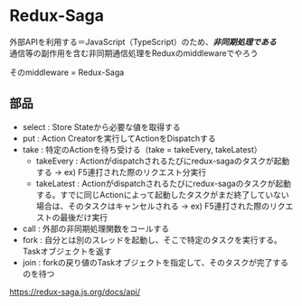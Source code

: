 Redux-Saga
==

外部APIを利用する＝JavaScript（TypeScript）のため、***非同期処理である***<br />
通信等の副作用を含む非同期通信処理をReduxのmiddlewareでやろう

そのmiddleware = Redux-Saga

## 部品

- select : Store Stateから必要な値を取得する
- put : Action Creatorを実行してActionをDispatchする
- take : 特定のActionを待ち受ける（take = takeEvery, takeLatest）
  - takeEvery : Actionがdispatchされるたびにredux-sagaのタスクが起動する -> ex) F5連打された際のリクエスト分実行
  - takeLatest : Actionがdispatchされるたびにredux-sagaのタスクが起動する。すでに同じActionによって起動したタスクがまだ終了していない場合は、そのタスクはキャンセルされる -> ex) F5連打された際のリクエストの最後だけ実行
- call : 外部の非同期処理関数をコールする
- fork : 自分とは別のスレッドを起動し、そこで特定のタスクを実行する。Taskオブジェクトを返す
- join : forkの戻り値のTaskオブジェクトを指定して、そのタスクが完了するのを待つ

https://redux-saga.js.org/docs/api/

